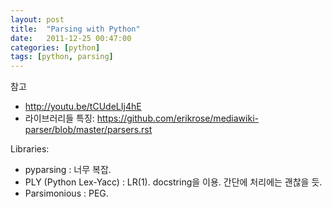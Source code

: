 ```yaml
---
layout: post
title:  "Parsing with Python"
date:   2011-12-25 00:47:00
categories: [python]
tags: [python, parsing]
---
```

참고

- http://youtu.be/tCUdeLIj4hE
- 라이브러리들 특징: https://github.com/erikrose/mediawiki-parser/blob/master/parsers.rst

Libraries:

- pyparsing : 너무 복잡.
- PLY (Python Lex-Yacc) : LR(1). docstring을 이용. 간단에 처리에는 괜찮을 듯.
- Parsimonious : PEG. 
